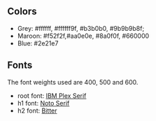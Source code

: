 ## Colors

- Grey: #ffffff, #ffffff9f, #b3b0b0, #9b9b9b8f;
- Maroon: #f52f2f,#aa0e0e, #8a0f0f, #660000
- Blue: #2e21e7

## Fonts

The font weights used are 400, 500 and 600.

- root font: [IBM Plex Serif](https://fonts.google.com/specimen/IBM+Plex+Serif)
- h1 font: [Noto Serif](https://fonts.google.com/noto/specimen/Noto+Serif?category=Serif)
- h2 font: [Bitter](https://fonts.google.com/specimen/Bitter?category=Serif)
